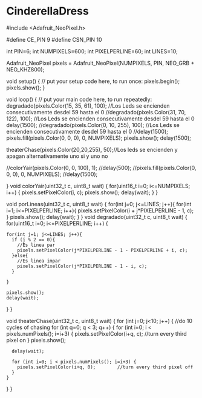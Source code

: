 # CinderellaDress

#include <Adafruit_NeoPixel.h>

#define CE_PIN 9
#define CSN_PIN 10

int PIN=6;
int NUMPIXELS=600;
int PIXELPERLINE=60;
int LINES=10;

Adafruit_NeoPixel pixels = Adafruit_NeoPixel(NUMPIXELS, PIN, NEO_GRB + NEO_KHZ800);

void setup() {
  // put your setup code here, to run once:
  pixels.begin();
  pixels.show();
}

void loop() {
  // put your main code here, to run repeatedly:
  degradado(pixels.Color(15, 35, 61), 100); //Los Leds se encienden consecutivamente desdel 59 hasta el 0
  //degradado(pixels.Color(31, 70, 122), 100); //Los Leds se encienden consecutivamente desdel 59 hasta el 0
  delay(1500);
  //degradado(pixels.Color(0, 10, 255), 100); //Los Leds se encienden consecutivamente desdel 59 hasta el 0
  //delay(1500);
  pixels.fill(pixels.Color(0, 0, 0), 0, NUMPIXELS);
  pixels.show();
  delay(1500);  

   theaterChase(pixels.Color(20,20,255), 50);//Los leds se encienden y apagan alternativamente uno si y uno no


  
  //colorYair(pixels.Color(0, 0, 100), 1);
  //delay(500);
  //pixels.fill(pixels.Color(0, 0, 0), 0, NUMPIXELS);
  //delay(1500);
  
  
}
void colorYair(uint32_t c, uint8_t wait) {
  for(uint16_t i=0; i<=NUMPIXELS; i++) {
    pixels.setPixelColor(i, c);
    pixels.show();
    delay(wait);
  }
}

void porLineas(uint32_t c, uint8_t wait) {
    for(int j=0; j<=LINES; j++){
      for(int i=1; i<=PIXELPERLINE; i++){
          pixels.setPixelColor(i + j*PIXELPERLINE - 1, c);
      }
      pixels.show();
      delay(wait);
    }
}
void degradado(uint32_t c, uint8_t wait) {
  for(uint16_t i=0; i<=PIXELPERLINE; i++) {

    for(int j=1; j<=LINES; j++){
      if (j % 2 == 0){
        //Es linea par
        pixels.setPixelColor(j*PIXELPERLINE - 1 - PIXELPERLINE + i, c);
      }else{
        //Es linea impar
        pixels.setPixelColor(j*PIXELPERLINE - 1 - i, c);
      }
      
    }
    
    pixels.show();
    delay(wait);
  }
}

void theaterChase(uint32_t c, uint8_t wait) {
  for (int j=0; j<10; j++) {  //do 10 cycles of chasing
    for (int q=0; q < 3; q++) {
      for (int i=0; i < pixels.numPixels(); i=i+3) {
        pixels.setPixelColor(i+q, c);    //turn every third pixel on
      }
      pixels.show();

      delay(wait);

      for (int i=0; i < pixels.numPixels(); i=i+3) {
        pixels.setPixelColor(i+q, 0);        //turn every third pixel off
      }
    }
  }
}

